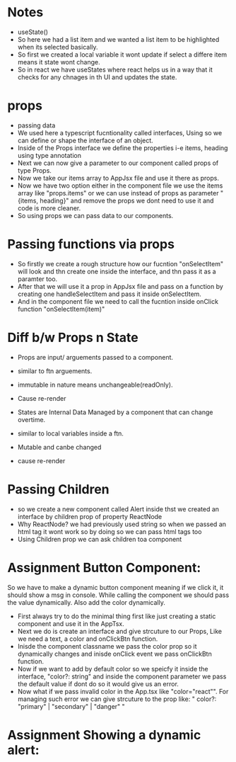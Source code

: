 # Notes

- useState()
- So here we had a list item and we wanted a list item to be highlighted when its selected basically.
- So first we created a local variable it wont update if select a differe item means it state wont change.
- So in react we have useStates where react helps us in a way that it checks for any chnages in th UI and updates the state.

# props

- passing data
- We used here a typescript fucntionality called interfaces, Using so we can define or shape the interface of an object.
- Inside of the Props interface we define the properties i-e items, heading using type annotation
- Next we can now give a parameter to our component called props of type Props.
- Now we take our items array to AppJsx file and use it there as props.
- Now we have two option either in the component file we use the items array like "props.items" or we can use instead of props as parameter "{items, heading}" and remove the props we dont need to use it and code is more cleaner.
- So using props we can pass data to our components.

# Passing functions via props

- So firstly we create a rough structure how our fucntion "onSelectItem" will look and thn create one inside the interface, and thn pass it as a paramter too.
- After that we will use it a prop in AppJsx file and pass on a function by creating one handleSelectItem and pass it inside onSelectItem.
- And in the component file we need to call the fucntion inside onClick function "onSelectItem(item)"

# Diff b/w Props n State

- Props are input/ arguements passed to a component.
- similar to ftn arguements.
- immutable in nature means unchangeable(readOnly).
- Cause re-render

- States are Internal Data Managed by a component that can change overtime.
- similar to local variables inside a ftn.
- Mutable and canbe changed
- cause re-render

# Passing Children

- so we create a new component called Alert inside thst we created an interface by children prop of property ReactNode
- Why ReactNode? we had previously used string so when we passed an html tag it wont work so by doing so we can pass html tags too
- Using Children prop we can ask children toa component

# Assignment Button Component:

So we have to make a dynamic button component meaning if we click it, it should show a msg in console. While calling the component we should pass the value dynamically. Also add the color dynamically.

- First always try to do the minimal thing first like just creating a static component and use it in the AppTsx.
- Next we do is create an interface and give strcuture to our Props, Like we need a text, a color and onClickBtn function.
- Inisde the component classname we pass the color prop so it dynamically changes and inisde onClick event we pass onClickBtn function.
- Now if we want to add by default color so we speicfy it inside the interface, "color?: string" and inside the component parameter we pass the default value if dont do so it would give us an error.
- Now what if we pass invalid color in the App.tsx like "color="react"". For managing such error we can give strcuture to the prop like:
  " color?: "primary" | "secondary" | "danger" "

# Assignment Showing a dynamic alert:
